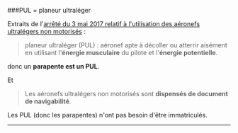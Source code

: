 [comment]: # (S46V)
[comment]: # (Quelles règles de vol s’appliquent aux PUL ?)



###PUL = planeur ultraléger


Extraits de l'[arrêté du 3 mai 2017 relatif à l'utilisation des aéronefs ultralégers non motorisés](https://www.legifrance.gouv.fr/affichTexte.do;jsessionid=508625229E5B432ED062DA8891F899FD.tplgfr38s_2?cidTexte=JORFTEXT000034631299&dateTexte=20200318) :


> planeur ultraléger (PUL) : aéronef apte à décoller ou atterrir aisément en utilisant l'**énergie musculaire** du pilote et l'**énergie potentielle**.

donc un **parapente est un PUL**.

Et

> Les aéronefs ultralégers non motorisés sont **dispensés de document de navigabilité**.


Les PUL (donc les parapentes) n'ont pas besoin d'être immatriculés.












****